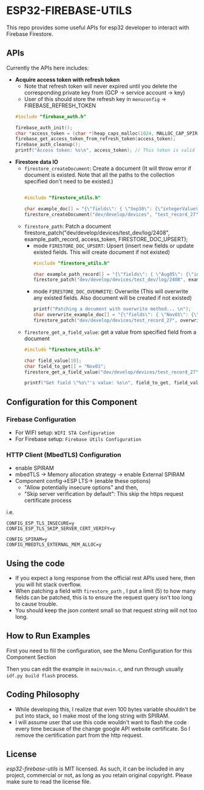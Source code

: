 # ESP32-FIREBASE-UTILS
This repo provides some useful APIs for esp32 developer to interact with Firebase Firestore. 


## APIs
Currently the APIs here includes:
* **Acquire access token with refresh token**
  * Note that refresh token will never expired until you delete the corresponding private key from (GCP -> service account -> key)
  * User of this should store the refresh key in `menuconfig` -> FIREBASE_REFRESH_TOKEN
  ```cpp
  #include "firebase_auth.h"

  firebase_auth_init();
  char *access_token = (char *)heap_caps_malloc(1024, MALLOC_CAP_SPIRAM);
  firebase_get_access_token_from_refresh_token(access_token);
  firebase_auth_cleanup();
  printf("Access token: %s\n", access_token); // This token is valid for 1 hour
  ```
* **Firestore data IO**
  * `firestore_createDocument`: Create a document (It will throw error if document is existed. Note that all the paths to the collection specified don't need to be existed.)
    ```cpp

    #include "firestore_utils.h"

    char example_doc[] = "{\"fields\": { \"Sep30\": {\"integerValue\": \"1000\"}}}";
    firestore_createDocument("dev/develop/devices", "test_record_27", example_doc, access_token);

    ```
  * `firestore_path`: Patch a document
      firestore_patch("dev/develop/devices/test_dev/log/2408", example_path_record, access_token, FIRESTORE_DOC_UPSERT);
    * mode `FIRESTORE_DOC_UPSERT`:  Upsert (insert new fields or update existed fields. This will create document if not existed)
      ```cpp
      #include "firestore_utils.h"

      char example_path_record[] = "{\"fields\": { \"Aug05\": {\"integerValue\": \"700\"}, \"Aug06\": {\"integerValue\": \"700\"}}}";
      firestore_patch("dev/develop/devices/test_dev/log/2408", example_path_record, access_token, FIRESTORE_DOC_UPSERT);
      ```
    * mode `FIRESTORE_DOC_OVERWRITE`: Overwrite (This will overwrite any existed fields. Also document will be created if not existed)
      ```cpp
      printf("Patching a document with overwrite method... \n");
      char overwrite_example_doc[] = "{\"fields\": { \"Nov01\": {\"integerValue\": \"20\"}}}"; // This will overwrite the entire document
      firestore_patch("dev/develop/devices/test_record_27", overwrite_example_doc, access_token, FIRESTORE_DOC_OVERWRITE);
      ```
  * `firestore_get_a_field_value`: get a value from specified field from a document
    ```cpp
    #include "firestore_utils.h"

    char field_value[10];
    char field_to_get[] = "Nov01";
    firestore_get_a_field_value("dev/develop/devices/test_record_27", field_to_get, access_token, field_value);

    printf("Get field \"%s\"'s value: %s\n", field_to_get, field_value);
    ```

## Configuration for this Component

### Firebase Configuration
 * For WIFI setup: `WIFI STA Configuration`
 * For Firebase setup: `Firebase Utils Configuration`

### HTTP Client (MbedTLS) Configuration

* enable SPIRAM
* mbedTLS -> Memory allocation strategy -> enable External SPIRAM
* Component config->ESP LTS-> (enable these options) 
  * "Allow potentially insecure options" and then, 
  * "Skip server verification by default": This skip the https request certificate process

i.e.
```
CONFIG_ESP_TLS_INSECURE=y
CONFIG_ESP_TLS_SKIP_SERVER_CERT_VERIFY=y

CONFIG_SPIRAM=y
CONFIG_MBEDTLS_EXTERNAL_MEM_ALLOC=y
```


## Using the code
* If you expect a long response from the official rest APIs used here, then you will hit stack overflow.
* When patching a field with `firestore_path` , I put a limit (5) to how many fields can be patched, this is to ensure the request query isn't too long to cause trouble.
* You should keep the json content small so that request string will not too long. 


## How to Run Examples
First you need to fill the configuration, see the Menu Configuration for this Component Section


Then you can edit the example in `main/main.c`, and run through usually `idf.py build flash` process.


## Coding Philosophy
* While developing this, I realize that even 100 bytes variable shouldn't be put into stack, so I make most of the long string with SPIRAM.
* I will assume user that use this code wouldn't want to flash the code every time because of the change google API website certificate. So I remove the certification part from the http request.

## License
*esp32-firebase-utils* is MIT licensed. As such, it can be included in any project, commercial or not, as long as you retain original copyright. Please make sure to read the license file.